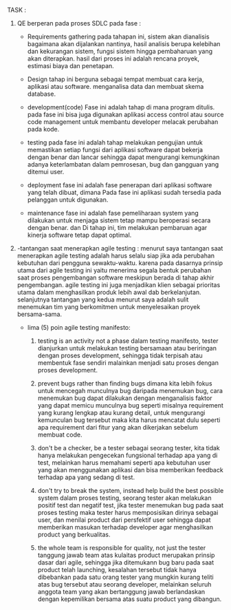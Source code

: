 TASK :

1. QE berperan pada proses SDLC pada fase :
	- Requirements gathering 
		pada tahapan ini, sistem akan dianalisis bagaimana akan dijalankan nantinya, hasil analisis berupa kelebihan dan kekurangan sistem, fungsi sistem hingga pembaharuan yang akan diterapkan. hasil dari proses ini adalah rencana proyek, estimasi biaya dan penetapan.

	- Design 
		tahap ini berguna sebagai tempat membuat cara kerja, aplikasi atau software. menganalisa data dan membuat skema database.

	- development(code)
		Fase ini adalah tahap di mana program ditulis. pada fase ini bisa juga digunakan aplikasi access control atau source code management untuk membantu developer melacak perubahan pada kode. 

	- testing 
		pada fase ini adalah tahap melakukan pengujian untuk memastikan setiap fungsi dari aplikasi software dapat bekerja dengan benar dan lancar sehingga dapat mengurangi kemungkinan adanya keterlambatan dalam pemrosesan, bug dan gangguan yang ditemui user.

	- deployment
		fase ini adalah fase penerapan dari aplikasi software yang telah dibuat, dimana Pada fase ini aplikasi sudah tersedia pada pelanggan untuk digunakan.

	- maintenance
		fase ini adalah fase pemeliharaan system yang dilakukan untuk menjaga sistem tetap mampu beroperasi secara dengan benar. dan Di tahap ini, tim melakukan pembaruan agar kinerja software tetap dapat optimal.


2. -tantangan saat menerapkan agile testing :
	menurut saya tantangan saat menerapkan agile testing adalah harus selalu siap jika ada perubahan kebutuhan dari pengguna sewaktu-waktu. karena pada dasarnya prinsip utama dari agile testing ini yaitu menerima segala bentuk perubahan saat proses pengembangan software meskipun berada di tahap akhir pengembangan. agile testing ini juga menjadikan klien sebagai prioritas utama dalam menghasilkan produk lebih awal dab berkelanjutan. selanjutnya tantangan yang kedua menurut saya adalah sulit menemukan tim yang berkomitmen untuk menyelesaikan proyek bersama-sama.

	- lima (5) poin agile testing manifesto:
		1. testing is an activity not a phase 
			 dalam testing manifesto, tester dianjurkan untuk melakukan testing bersamaan atau beriringan dengan proses development, sehingga tidak terpisah atau membentuk fase sendiri malainkan menjadi satu proses dengan proses development.

		2. prevent bugs rather than finding bugs
			 dimana kita lebih fokus untuk mencegah munculnya bug daripada menemukan bug, cara menemukan bug dapat dilakukan dengan menganalisis faktor yang dapat memicu munculnya bug seperti misalnya requirement yang kurang lengkap atau kurang detail, untuk mengurangi kemunculan bug tersebut maka kita harus mencatat dulu seperti apa requirement dari fitur yang akan dikerjakan sebelum membuat code.

		3. don't be a checker, be a tester
			 sebagai seorang tester, kita tidak hanya melakukan pengecekan fungsional terhadap apa yang di test, melainkan harus memahami seperti apa kebutuhan user yang akan menggunakan aplikasi dan bisa memberikan feedback terhadap apa yang sedang di test. 

		4. don't try to break the system, instead help 	build the best possible system
			 dalam proses testing, seorang tester akan melakukan  positif test dan negatif test, jika tester menemukan bug pada saat proses testing maka tester harus memposisikan dirinya sebagai user, dan menilai product dari persfektif user sehingga dapat memberikan masukan terhadap developer agar menghasilkan product yang berkualitas. 

		5. the whole team is responsible for quality, not just the tester
			 tanggung jawab team atas kulaitas product merupakan prinsip dasar dari agile, sehingga jika ditemukann bug baru pada saat product telah launching, kesalahan tersebut tidak hanya dibebankan pada satu orang tester yang mungkin kurang teliti atas bug tersebut atau seorang developer, melainkan seluruh anggota team yang akan bertanggung jawab berlandaskan dengan kepemilikan bersama atas suatu product yang dibangun. 


